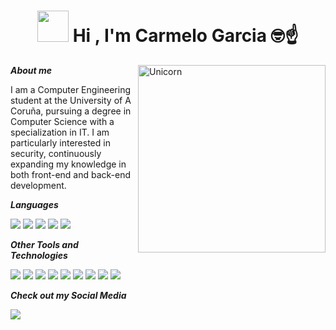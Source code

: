<h1 align="center"><img src="https://media.giphy.com/media/xSVQgqlSTMXYs/giphy.gif" width="50"> <b>Hi , I'm Carmelo Garcia </b>🤓☝️ </h1>
<!--  -->

<img align="right" width=300px alt="Unicorn" src="https://media.giphy.com/media/TZnb9yP17Mc9i/giphy.gif"> 

***About me***

I am a Computer Engineering student at the University of A Coruña, pursuing a degree in Computer Science with a specialization in IT. I am particularly interested in security, continuously expanding my knowledge in both front-end and back-end development.


***Languages***


<span>
  <img src="https://img.shields.io/badge/Java-ED8B00?style=for-the-badge&logo=java&logoColor=white">
  <img src="https://img.shields.io/badge/C-00599C?style=for-the-badge&logo=c&logoColor=white">
  <img src="https://img.shields.io/badge/Python-3670A0?style=for-the-badge&logo=python&logoColor=ffdd54">
  <img src="https://img.shields.io/badge/OCaml-EABF3A?style=for-the-badge&logo=ocaml&logoColor=white">
  <img src="https://img.shields.io/badge/MATLAB-EABF3A?style=for-the-badge&logo=matlab&logoColor=white">
</span>

 


</span>


***Other Tools and Technologies***


<span>
  <img src="https://img.shields.io/badge/Git-F05032?style=for-the-badge&logo=git&logoColor=white">
  <img src="https://img.shields.io/badge/MySQL-00000F?style=for-the-badge&logo=mysql&logoColor=white">
  <img src="https://img.shields.io/badge/IntelliJ IDEA-000000?style=for-the-badge&logo=intellijidea&logoColor=white">
  <img src="https://img.shields.io/badge/PyCharm-000000?style=for-the-badge&logo=pycharm&logoColor=white">
  <img src="https://img.shields.io/badge/CLion-000000?style=for-the-badge&logo=clion&logoColor=white">
  <img src="https://img.shields.io/badge/Octave-5C76E5?style=for-the-badge&logo=octave&logoColor=white">
  <img src="https://img.shields.io/badge/Jupyter-DA5B0C?style=for-the-badge&logo=jupyter&logoColor=white">
  <img src="https://img.shields.io/badge/Logisim-3F5B96?style=for-the-badge&logo=logisim&logoColor=white">
  <img src="https://img.shields.io/badge/PacketTracer-16B3D6?style=for-the-badge&logo=cisco&logoColor=white">

</span>




</span>

***Check out my Social Media***

<a href= "https://www.instagram.com/carmelo.27/?hl=es">
    <img src="https://img.shields.io/badge/Instagram-%23E4405F.svg?style=for-the-badge&logo=Instagram&logoColor=white">
</a>



